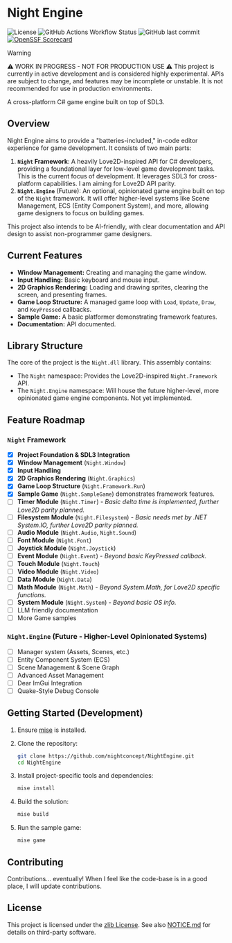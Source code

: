 # Night Engine

![License](https://img.shields.io/github/license/nightconcept/NightEngine)
![GitHub Actions Workflow Status](https://img.shields.io/github/actions/workflow/status/nightconcept/NightEngine/ci.yml)
![GitHub last commit](https://img.shields.io/github/last-commit/nightconcept/NightEngine)
[![OpenSSF Scorecard](https://api.scorecard.dev/projects/github.com/nightconcept/NightEngine/badge)](https://scorecard.dev/viewer/?uri=github.com/nightconcept/NightEngine)

> [!WARNING]
>⚠️ WORK IN PROGRESS - NOT FOR PRODUCTION USE ⚠️
>This project is currently in active development and is considered highly experimental. APIs are subject to change, and features may be incomplete or unstable. It is not recommended for use in production environments.

A cross-platform C# game engine built on top of SDL3.

## Overview

Night Engine aims to provide a "batteries-included," in-code editor experience for game development. It consists of two main parts:

1. **`Night` Framework**: A heavily Love2D-inspired API for C# developers, providing a foundational layer for low-level game development tasks. This is the current focus of development. It leverages SDL3 for cross-platform capabilities. I am aiming for Love2D API parity.
2. **`Night.Engine`** (Future): An optional, opinionated game engine built on top of the `Night` framework. It will offer higher-level systems like Scene Management, ECS (Entity Component System), and more, allowing game designers to focus on building games.

This project also intends to be AI-friendly, with clear documentation and API design to assist non-programmer game designers.

## Current Features

* **Window Management:** Creating and managing the game window.
* **Input Handling:** Basic keyboard and mouse input.
* **2D Graphics Rendering:** Loading and drawing sprites, clearing the screen, and presenting frames.
* **Game Loop Structure:** A managed game loop with `Load`, `Update`, `Draw`, and `KeyPressed` callbacks.
* **Sample Game:** A basic platformer demonstrating framework features.
* **Documentation:** API documented.

## Library Structure

The core of the project is the `Night.dll` library. This assembly contains:

* The `Night` namespace: Provides the Love2D-inspired `Night.Framework` API.
* The `Night.Engine` namespace: Will house the future higher-level, more opinionated game engine components. Not yet implemented.

## Feature Roadmap

### `Night` Framework

* [x] **Project Foundation & SDL3 Integration**
* [x] **Window Management** (`Night.Window`)
* [x] **Input Handling**
* [x] **2D Graphics Rendering** (`Night.Graphics`)
* [x] **Game Loop Structure** (`Night.Framework.Run`)
* [x] **Sample Game** (`Night.SampleGame`) demonstrates framework features.
* [ ] **Timer Module** (`Night.Timer`) - *Basic delta time is implemented, further Love2D parity planned.*
* [ ] **Filesystem Module** (`Night.Filesystem`) - *Basic needs met by .NET System.IO, further Love2D parity planned.*
* [ ] **Audio Module** (`Night.Audio`, `Night.Sound`)
* [ ] **Font Module** (`Night.Font`)
* [ ] **Joystick Module** (`Night.Joystick`)
* [ ] **Event Module** (`Night.Event`) - *Beyond basic KeyPressed callback.*
* [ ] **Touch Module** (`Night.Touch`)
* [ ] **Video Module** (`Night.Video`)
* [ ] **Data Module** (`Night.Data`)
* [ ] **Math Module** (`Night.Math`) - *Beyond System.Math, for Love2D specific functions.*
* [ ] **System Module** (`Night.System`) - *Beyond basic OS info.*
* [ ] LLM friendly documentation
* [ ] More Game samples

### `Night.Engine` (Future - Higher-Level Opinionated Systems)

* [ ] Manager system (Assets, Scenes, etc.)
* [ ] Entity Component System (ECS)
* [ ] Scene Management & Scene Graph
* [ ] Advanced Asset Management
* [ ] Dear ImGui Integration
* [ ] Quake-Style Debug Console

## Getting Started (Development)

1. Ensure [mise](https://mise.jdx.dev/) is installed.
2. Clone the repository:

    ```bash
    git clone https://github.com/nightconcept/NightEngine.git
    cd NightEngine
    ```

3. Install project-specific tools and dependencies:

    ```bash
    mise install
    ```

4. Build the solution:

    ```bash
    mise build
    ```

5. Run the sample game:

    ```bash
    mise game
    ```

## Contributing

Contributions... eventually! When I feel like the code-base is in a good place, I will update contributions.

## License

This project is licensed under the [zlib License](LICENSE).
See also [NOTICE.md](docs/NOTICE.md) for details on third-party software.
